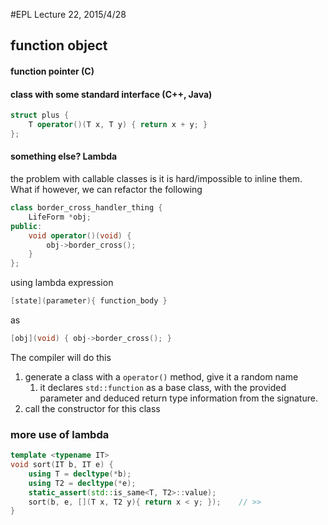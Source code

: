 #EPL Lecture 22, 2015/4/28

## function object

#### function pointer (C)
#### class with some standard interface (C++, Java)


```cpp
struct plus {
	T operator()(T x, T y) { return x + y; }
};
```

#### something else? Lambda

the problem with callable classes is it is hard/impossible to inline them.
What if however, we can refactor the following

```cpp
class border_cross_handler_thing {
	LifeForm *obj;
public:
	void operator()(void) {
    	obj->border_cross();
    }
};
```

using lambda expression

```cpp
[state](parameter){ function_body }
```

as

```cpp
[obj](void) { obj->border_cross(); }
```

The compiler will do this

1. generate a class with a `operator()` method, give it a random name
	1. it declares `std::function` as a base class, with the provided parameter and deduced return type information from the signature.
2. call the constructor for this class

### more use of lambda

```cpp
template <typename IT>
void sort(IT b, IT e) {
	using T = decltype(*b);
    using T2 = decltype(*e);
	static_assert(std::is_same<T, T2>::value);
    sort(b, e, [](T x, T2 y){ return x < y; });    // >>
}
```



